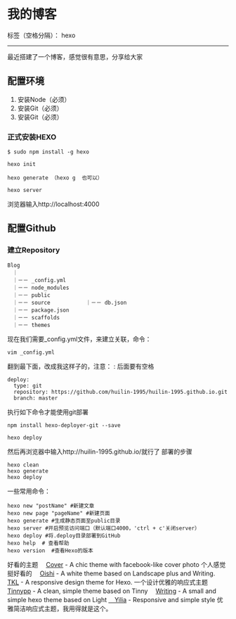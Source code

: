 # 我的博客

标签（空格分隔）： hexo

---

最近搭建了一个博客，感觉很有意思，分享给大家
## 配置环境

 1. 安装Node（必须）
 2. 安装Git（必须）
 3. 安装Git（必须）

### 正式安装HEXO　
``` brash
$ sudo npm install -g hexo
```
``` brash
hexo init
```
``` brash
hexo generate （hexo g  也可以） 
```
``` brash
hexo server
```
浏览器输入http://localhost:4000
## 配置Github
### 建立Repository
``` brash
Blog 
　｜ 
　｜－－ _config.yml 
　｜－－ node_modules 
　｜－－ public 
　｜－－ source 　　　 　 　｜－－ db.json	
　｜－－ package.json 
　｜－－ scaffolds 
　｜－－ themes 　
```
现在我们需要_config.yml文件，来建立关联，命令：
``` brach
vim _config.yml
```
翻到最下面，改成我这样子的，注意： : 后面要有空格
``` brach
deploy:
  type: git
  repository: https://github.com/huilin-1995/huilin-1995.github.io.git
  branch: master
```
执行如下命令才能使用git部署
``` 
npm install hexo-deployer-git --save
```
```
hexo deploy
```
然后再浏览器中输入http://huilin-1995.github.io/就行了
部署的步骤
```
hexo clean
hexo generate
hexo deploy
```
一些常用命令：
```
hexo new "postName" #新建文章
hexo new page "pageName" #新建页面
hexo generate #生成静态页面至public目录
hexo server #开启预览访问端口（默认端口4000，'ctrl + c'关闭server）
hexo deploy #将.deploy目录部署到GitHub
hexo help  # 查看帮助
hexo version  #查看Hexo的版本
```
好看的主题
　[Cover](https://github.com/daisygao/hexo-themes-cover) - A chic theme with facebook-like cover photo  个人感觉挺好看的
　[Oishi](https://github.com/henryhuang/oishi) - A white theme based on Landscape plus and Writing. 
　[TKL](https://github.com/SuperKieran/TKL) - A responsive design theme for Hexo. 一个设计优雅的响应式主题 
　[Tinnypp](https://github.com/levonlin/Tinnypp) - A clean, simple theme based on Tinny 
　[Writing](https://github.com/yunlzheng/hexo-themes-writing) - A small and simple hexo theme based on Light 
[　Yilia](https://github.com/litten/hexo-theme-yilia) - Responsive and simple style 优雅简洁响应式主题，我用得就是这个。 




